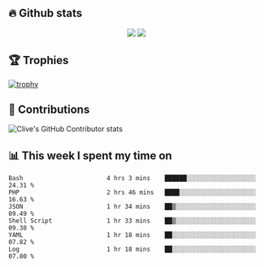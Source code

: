 ## &#128293; Github stats

<!-- GitHub Readme Streak Stats - https://github.com/DenverCoder1/github-readme-streak-stats -->
<p align="center">

<picture>
  <source 
    srcset="https://github-readme-stats.vercel.app/api?username=clivewalkden&count_private=true&show_icons=true&theme=darcula"
    media="(prefers-color-scheme: dark)"
  />
  <source
    srcset="https://github-readme-stats.vercel.app/api?username=clivewalkden&count_private=true&show_icons=true&theme=calm"
    media="(prefers-color-scheme: light), (prefers-color-scheme: no-preference)"
  />
  <img src="https://github-readme-stats.vercel.app/api?username=clivewalkden&count_private=true&show_icons=true&theme=darcula" />
</picture>

<a href="https://git.io/streak-stats" target="_blank">
  <img src="http://github-readme-streak-stats.herokuapp.com?user=clivewalkden&theme=darcula&date_format=j%20M%5B%20Y%5D" />
</a>

</p>

## &#127942; Trophies
[![trophy](https://github-profile-trophy.vercel.app/?username=clivewalkden&theme=onedark)](https://github.com/clivewalkden/github-profile-trophy)

## &#129309; Contributions
![Clive's GitHub Contributor stats](https://github-contributor-stats.vercel.app/api?username=clivewalkden)

## &#128202; This week I spent my time on
<!--START_SECTION:waka-->

```text
Bash                       4 hrs 3 mins    ██████░░░░░░░░░░░░░░░░░░░   24.31 %
PHP                        2 hrs 46 mins   ████░░░░░░░░░░░░░░░░░░░░░   16.63 %
JSON                       1 hr 34 mins    ██▒░░░░░░░░░░░░░░░░░░░░░░   09.49 %
Shell Script               1 hr 33 mins    ██▒░░░░░░░░░░░░░░░░░░░░░░   09.38 %
YAML                       1 hr 18 mins    ██░░░░░░░░░░░░░░░░░░░░░░░   07.82 %
Log                        1 hr 18 mins    ██░░░░░░░░░░░░░░░░░░░░░░░   07.80 %
```

<!--END_SECTION:waka-->
